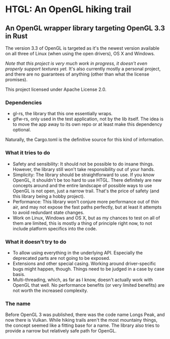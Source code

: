 # HTGL: An OpenGL hiking trail

## An OpenGL wrapper library targeting OpenGL 3.3 in Rust

The version 3.3 of OpenGL is targeted as it's the newest version available on all three of Linux (when using the open drivers), OS X and Windows.

*Note that this project is very much work in progress, it doesn't even properly support textures yet.* It's also currently mostly a personal project, and there are no guarantees of anything (other than what the license promises).

This project licensed under Apache License 2.0.

### Dependencies

- gl-rs, the library that this one essentially wraps.
- glfw-rs, only used in the test application, not by the lib itself. The idea is to move the app away to its own repo or at least make this dependency optional.

Naturally, the Cargo.toml is the definitive source for this kind of information.

### What it tries to do

- Safety and sensibility: It should not be possible to do insane things. However, the library still won't take responsibility out of your hands.
- Simplicity: The library should be straightforward to use. If you know OpenGL, it shouldn't be too hard to use HTGL. There definitely are new concepts around and the entire landscape of possible ways to use OpenGL is not open, just a narrow trail. That's the price of safety (and this library being a hobby project).
- Performance: This library won't conjure more performance out of thin air, and may not expose the fast paths perfectly, but at least it attempts to avoid redundant state changes.
- Work on Linux, Windows and OS X, but as my chances to test on all of them are limited, this is mostly a thing of principle right now, to not include platform specifics into the code.

### What it doesn't try to do

- To allow using everything in the underlying API. Especially the deprecated parts are not going to be exposed.
- Extensions and other special casing. Working around driver-specific bugs might happen, though. Things need to be judged in a case by case basis.
- Multi-threading, which, as far as I know, doesn't actually work with OpenGL that well. No performance benefits (or very limited benefits) are not worth the increased complexity.

### The name

Before OpenGL 3 was published, there was the code name Longs Peak, and now there is Vulkan. While hiking trails aren't the most mountainy things, the concept seemed like a fitting base for a name. The library also tries to provide a narrow but relatively safe path for OpenGL.
